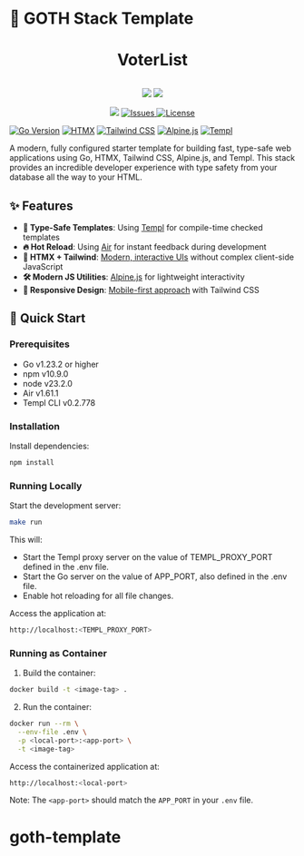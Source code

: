 # 🚀 GOTH Stack Template

<div align="center">
      <h1>VoterList</h1>
     </div>
<p align="center"> <a href="https://github.com/LamichhaneBibek/goth-template" target="_blank"><img alt="" src="https://img.shields.io/badge/Github-302D41?style=for-the-badge&logo=github" style="vertical-align:center" /></a>
</p>
<p align="center">
    <a href="https://github.com/LamichhaneBibek/goth-template/pulse" target="_blank"><img src="https://img.shields.io/github/last-commit/LamichhaneBibek/goth-template?style=for-the-badge&logo=github&color=7dc4e4&logoColor=D9E0EE&labelColor=302D41"></a>
    <a href="https://github.com/LamichhaneBibek/goth-template/stargazers" target="_blank"><img src="https://img.shields.io/github/stars/LamichhaneBibek/goth-template?style=for-the-badge&logo=apachespark&color=eed49f&logoColor=D9E0EE&labelColor=302D41"></a>
</p><p align="center">
      <a href="https://visitorbadge.io/status?path=https%3A%2F%2Fgithub.com%2FLamichhaneBibek%2Fgoth-template"><img src="https://api.visitorbadge.io/api/visitors?path=https%3A%2F%2Fgithub.com%2FLamichhaneBibek%2Fgoth-template&label=visitors&labelColor=%23ff8a65&countColor=%23111133" /></a>
      <a href="https://github.com/LamichhaneBibek/goth-template/issues" target="_blank">
      <img alt="Issues" src="https://img.shields.io/github/issues/LamichhaneBibek/goth-template?style=for-the-badge&logo=bilibili&color=F5E0DC&logoColor=D9E0EE&labelColor=302D41" />
    </a>  
       <a href="https://github.com/LamichhaneBibek/goth-template/blob/main/LICENSE" target="_blank">
      <img alt="License" src="https://img.shields.io/github/license/LamichhaneBibek/goth-template?style=for-the-badge&logo=starship&color=ee999f&logoColor=D9E0EE&labelColor=302D41" />
    </a>  
</p>

[![Go Version](https://img.shields.io/badge/Go-1.23.2-00ADD8?style=flat-square&logo=go)](https://golang.org/doc/go1.23)
[![HTMX](https://img.shields.io/badge/HTMX-1.9.11-purple?style=flat-square)](https://htmx.org)
[![Tailwind CSS](https://img.shields.io/badge/Tailwind_CSS-3.4.1-38B2AC?style=flat-square&logo=tailwind-css)](https://tailwindcss.com)
[![Alpine.js](https://img.shields.io/badge/Alpine.js-3.13.7-2D3441?style=flat-square)](https://alpinejs.dev)
[![Templ](https://img.shields.io/badge/Templ-0.2.778-red?style=flat-square)](https://templ.guide)

A modern, fully configured starter template for building fast, type-safe web applications using Go, HTMX, Tailwind CSS, Alpine.js, and Templ. This stack provides an incredible developer experience with type safety from your database all the way to your HTML.

## ✨ Features

- **📜 Type-Safe Templates**: Using [Templ](https://templ.guide) for compile-time checked templates
- **🔥 Hot Reload**: Using [Air](https://github.com/cosmtrek/air) for instant feedback during development
- **🎨 HTMX + Tailwind**: [Modern, interactive UIs](https://htmx.org) without complex client-side JavaScript
- **🛠️ Modern JS Utilities**: [Alpine.js](https://alpinejs.dev) for lightweight interactivity
- **📱 Responsive Design**: [Mobile-first approach](https://tailwindcss.com) with Tailwind CSS

## 🚀 Quick Start

### Prerequisites

- Go v1.23.2 or higher
- npm v10.9.0
- node v23.2.0
- Air v1.61.1
- Templ CLI v0.2.778

### Installation

Install dependencies:

```bash
npm install
```

### Running Locally

Start the development server:

```bash
make run
```

This will:

- Start the Templ proxy server on the value of TEMPL_PROXY_PORT defined in the .env file.
- Start the Go server on the value of APP_PORT, also defined in the .env file.
- Enable hot reloading for all file changes.

Access the application at:

```bash
http://localhost:<TEMPL_PROXY_PORT>
```

### Running as Container

1. Build the container:

```bash
docker build -t <image-tag> .
```

2. Run the container:

```bash
docker run --rm \
  --env-file .env \
  -p <local-port>:<app-port> \
  -t <image-tag>
```

Access the containerized application at:

```bash
http://localhost:<local-port>
```

Note: The `<app-port>` should match the `APP_PORT` in your `.env` file.
# goth-template
